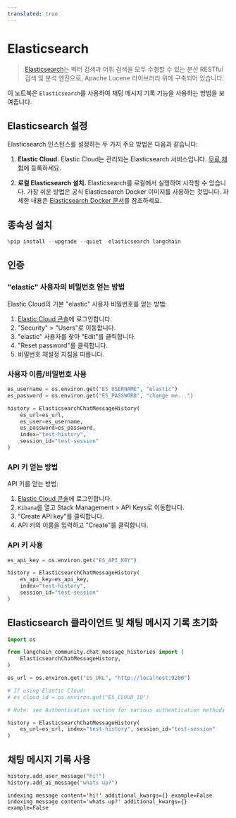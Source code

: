 ```yaml
---
translated: true
---
```


# Elasticsearch

>[Elasticsearch](https://www.elastic.co/elasticsearch/)는 벡터 검색과 어휘 검색을 모두 수행할 수 있는 분산 RESTful 검색 및 분석 엔진으로, Apache Lucene 라이브러리 위에 구축되어 있습니다.

이 노트북은 `Elasticsearch`를 사용하여 채팅 메시지 기록 기능을 사용하는 방법을 보여줍니다.

## Elasticsearch 설정

Elasticsearch 인스턴스를 설정하는 두 가지 주요 방법은 다음과 같습니다:

1. **Elastic Cloud.** Elastic Cloud는 관리되는 Elasticsearch 서비스입니다. [무료 체험](https://cloud.elastic.co/registration?storm=langchain-notebook)에 등록하세요.

2. **로컬 Elasticsearch 설치.** Elasticsearch를 로컬에서 실행하여 시작할 수 있습니다. 가장 쉬운 방법은 공식 Elasticsearch Docker 이미지를 사용하는 것입니다. 자세한 내용은 [Elasticsearch Docker 문서](https://www.elastic.co/guide/en/elasticsearch/reference/current/docker.html)를 참조하세요.

## 종속성 설치

```python
%pip install --upgrade --quiet  elasticsearch langchain
```

## 인증

### "elastic" 사용자의 비밀번호 얻는 방법

Elastic Cloud의 기본 "elastic" 사용자 비밀번호를 얻는 방법:
1. [Elastic Cloud 콘솔](https://cloud.elastic.co)에 로그인합니다.
2. "Security" > "Users"로 이동합니다.
3. "elastic" 사용자를 찾아 "Edit"를 클릭합니다.
4. "Reset password"를 클릭합니다.
5. 비밀번호 재설정 지침을 따릅니다.

### 사용자 이름/비밀번호 사용

```python
es_username = os.environ.get("ES_USERNAME", "elastic")
es_password = os.environ.get("ES_PASSWORD", "change me...")

history = ElasticsearchChatMessageHistory(
    es_url=es_url,
    es_user=es_username,
    es_password=es_password,
    index="test-history",
    session_id="test-session"
)
```

### API 키 얻는 방법

API 키를 얻는 방법:
1. [Elastic Cloud 콘솔](https://cloud.elastic.co)에 로그인합니다.
2. `Kibana`를 열고 Stack Management > API Keys로 이동합니다.
3. "Create API key"를 클릭합니다.
4. API 키의 이름을 입력하고 "Create"를 클릭합니다.

### API 키 사용

```python
es_api_key = os.environ.get("ES_API_KEY")

history = ElasticsearchChatMessageHistory(
    es_api_key=es_api_key,
    index="test-history",
    session_id="test-session"
)
```

## Elasticsearch 클라이언트 및 채팅 메시지 기록 초기화

```python
import os

from langchain_community.chat_message_histories import (
    ElasticsearchChatMessageHistory,
)

es_url = os.environ.get("ES_URL", "http://localhost:9200")

# If using Elastic Cloud:
# es_cloud_id = os.environ.get("ES_CLOUD_ID")

# Note: see Authentication section for various authentication methods

history = ElasticsearchChatMessageHistory(
    es_url=es_url, index="test-history", session_id="test-session"
)
```

## 채팅 메시지 기록 사용

```python
history.add_user_message("hi!")
history.add_ai_message("whats up?")
```

```output
indexing message content='hi!' additional_kwargs={} example=False
indexing message content='whats up?' additional_kwargs={} example=False
```
